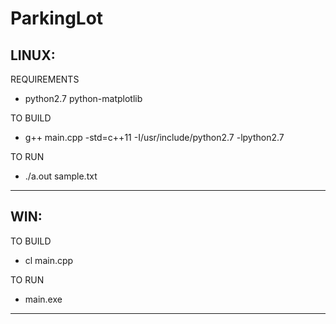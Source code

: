 # ParkingLot      
   
LINUX:
-----------
REQUIREMENTS
- python2.7 python-matplotlib

TO BUILD
- g++ main.cpp -std=c++11 -I/usr/include/python2.7 -lpython2.7

TO RUN
- ./a.out sample.txt 
-----------

WIN:
-----------
TO BUILD
- cl main.cpp

TO RUN
- main.exe 
-----------
